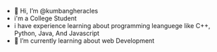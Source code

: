 - 👋 Hi, I’m @kumbangheracles
- i'm a College Student
- i have experience learning about programming leanguege like C++, Python, Java, And Javascript
- 🌱 I’m currently learning about web Development
